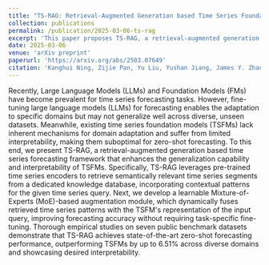 ```yaml
---
title: "TS-RAG: Retrieval-Augmented Generation based Time Series Foundation Models are Stronger Zero-Shot Forecaster"
collection: publications
permalink: /publication/2025-03-06-ts-rag
excerpt: 'This paper proposes TS-RAG, a retrieval-augmented generation based time series forecasting framework that enhances the generalization capability and interpretability of time series foundation models.'
date: 2025-03-06
venue: 'arXiv preprint'
paperurl: 'https://arxiv.org/abs/2503.07649'
citation: 'Kanghui Ning, Zijie Pan, Yu Liu, Yushan Jiang, James Y. Zhang, Kashif Rasul, Anderson Schneider, Lintao Ma, Yuriy Nevmyvaka, Dongjin Song. (2025). &quot;TS-RAG: Retrieval-Augmented Generation based Time Series Foundation Models are Stronger Zero-Shot Forecaster.&quot; <i>arXiv preprint arXiv:2503.07649</i>.'
---
```


Recently, Large Language Models (LLMs) and Foundation Models (FMs) have become prevalent for time series forecasting tasks. However, fine-tuning large language models (LLMs) for forecasting enables the adaptation to specific domains but may not generalize well across diverse, unseen datasets. Meanwhile, existing time series foundation models (TSFMs) lack inherent mechanisms for domain adaptation and suffer from limited interpretability, making them suboptimal for zero-shot forecasting. To this end, we present TS-RAG, a retrieval-augmented generation based time series forecasting framework that enhances the generalization capability and interpretability of TSFMs. Specifically, TS-RAG leverages pre-trained time series encoders to retrieve semantically relevant time series segments from a dedicated knowledge database, incorporating contextual patterns for the given time series query. Next, we develop a learnable Mixture-of-Experts (MoE)-based augmentation module, which dynamically fuses retrieved time series patterns with the TSFM's representation of the input query, improving forecasting accuracy without requiring task-specific fine-tuning. Thorough empirical studies on seven public benchmark datasets demonstrate that TS-RAG achieves state-of-the-art zero-shot forecasting performance, outperforming TSFMs by up to 6.51% across diverse domains and showcasing desired interpretability. 